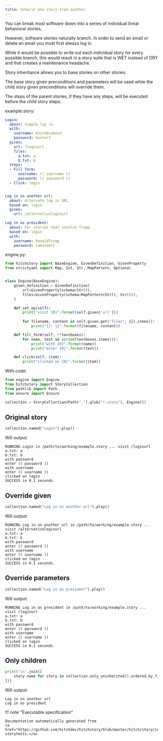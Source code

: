 ```yaml
---
title: Inherit one story from another
---
```




You can break most software down into a series of
individual linear behavioral stories.

However, software stories naturally branch. In order to
send an email or delete an email you must first always log
in.

While it would be possible to write out each individual
story for every possible branch, this would result in a
story suite that is WET instead of DRY and that creates
a maintenance headache.

Story inheritance allows you to base stories on other stories.

The base story given preconditions and parameters will be
used while the child story given preconditions will override
them.

The steps of the parent stories, if they have any steps,
will be executed before the child story steps.




example.story:

```yaml
Login:
  about: Simple log in.
  with:
    username: AzureDiamond
    password: hunter2
  given:
    url: /loginurl
    files:
      a.txt: a
      b.txt: b
  steps:
  - Fill form:
      username: (( username ))
      password: (( password ))
  - Click: login


Log in on another url:
  about: Alternate log in URL.
  based on: login
  given:
    url: /alternativeloginurl

Log in as president:
  about: For stories that involve Trump.
  based on: login
  with:
    username: DonaldTrump
    password: iamsosmrt
```
engine.py:

```python
from hitchstory import BaseEngine, GivenDefinition, GivenProperty
from strictyaml import Map, Int, Str, MapPattern, Optional


class Engine(BaseEngine):
    given_definition = GivenDefinition(
        url=GivenProperty(schema=Str()),
        files=GivenProperty(schema=MapPattern(Str(), Str())),
    )

    def set_up(self):
        print("visit {0}".format(self.given['url']))
        
        for filename, content in self.given.get("files", {}).items():
            print("{}: {}".format(filename, content))

    def fill_form(self, **textboxes):
        for name, text in sorted(textboxes.items()):
            print("with {0}".format(name))
            print("enter {0}".format(text))

    def click(self, item):
        print("clicked on {0}".format(item))
```

With code:

```python
from engine import Engine
from hitchstory import StoryCollection
from pathlib import Path
from ensure import Ensure

collection = StoryCollection(Path(".").glob("*.story"), Engine())

```




## Original story







```python
collection.named("Login").play()
```

Will output:
```
RUNNING Login in /path/to/working/example.story ... visit /loginurl
a.txt: a
b.txt: b
with password
enter (( password ))
with username
enter (( username ))
clicked on login
SUCCESS in 0.1 seconds.
```





## Override given







```python
collection.named("Log in on another url").play()
```

Will output:
```
RUNNING Log in on another url in /path/to/working/example.story ... visit /alternativeloginurl
a.txt: a
b.txt: b
with password
enter (( password ))
with username
enter (( username ))
clicked on login
SUCCESS in 0.1 seconds.
```





## Override parameters







```python
collection.named("Log in as president").play()
```

Will output:
```
RUNNING Log in as president in /path/to/working/example.story ... visit /loginurl
a.txt: a
b.txt: b
with password
enter (( password ))
with username
enter (( username ))
clicked on login
SUCCESS in 0.1 seconds.
```





## Only children







```python
print('\n'.join([
    story.name for story in collection.only_uninherited().ordered_by_file()
]))

```

Will output:
```
Log in on another url
Log in as president
```










!!! note "Executable specification"

    Documentation automatically generated from 
    <a href="https://github.com/hitchdev/hitchstory/blob/master/hitch/story/inheritance.story">inheritance.story
    storytests.</a>

